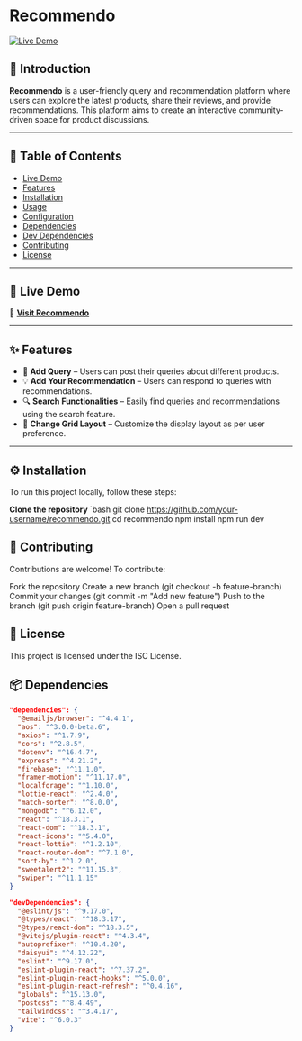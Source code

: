 # Recommendo

[![Live Demo](https://img.shields.io/badge/Live-Demo-brightgreen)](https://recommendation-platform-1f3cf.firebaseapp.com/recommendation)

## 📌 Introduction

**Recommendo** is a user-friendly query and recommendation platform where users can explore the latest products, share their reviews, and provide recommendations. This platform aims to create an interactive community-driven space for product discussions.

---

## 📖 Table of Contents

- [Live Demo](#-live-demo)
- [Features](#-features)
- [Installation](#-installation)
- [Usage](#-usage)
- [Configuration](#-configuration)
- [Dependencies](#-dependencies)
- [Dev Dependencies](#-dev-dependencies)
- [Contributing](#-contributing)
- [License](#-license)

---

## 🚀 Live Demo

🔗 **[Visit Recommendo](https://recommendation-platform-1f3cf.firebaseapp.com/recommendation)**

---

## ✨ Features

- 📝 **Add Query** – Users can post their queries about different products.
- 💡 **Add Your Recommendation** – Users can respond to queries with recommendations.
- 🔍 **Search Functionalities** – Easily find queries and recommendations using the search feature.
- 🎨 **Change Grid Layout** – Customize the display layout as per user preference.

---

## ⚙️ Installation

To run this project locally, follow these steps:

**Clone the repository**
`bash
git clone https://github.com/your-username/recommendo.git
cd recommendo
npm install
npm run dev

## 🤝 Contributing

Contributions are welcome! To contribute:

Fork the repository
Create a new branch (git checkout -b feature-branch)
Commit your changes (git commit -m "Add new feature")
Push to the branch (git push origin feature-branch)
Open a pull request

## 📜 License

This project is licensed under the ISC License.


## 📦 Dependencies

```json
"dependencies": {
  "@emailjs/browser": "^4.4.1",
  "aos": "^3.0.0-beta.6",
  "axios": "^1.7.9",
  "cors": "^2.8.5",
  "dotenv": "^16.4.7",
  "express": "^4.21.2",
  "firebase": "^11.1.0",
  "framer-motion": "^11.17.0",
  "localforage": "^1.10.0",
  "lottie-react": "^2.4.0",
  "match-sorter": "^8.0.0",
  "mongodb": "^6.12.0",
  "react": "^18.3.1",
  "react-dom": "^18.3.1",
  "react-icons": "^5.4.0",
  "react-lottie": "^1.2.10",
  "react-router-dom": "^7.1.0",
  "sort-by": "^1.2.0",
  "sweetalert2": "^11.15.3",
  "swiper": "^11.1.15"
}

"devDependencies": {
  "@eslint/js": "^9.17.0",
  "@types/react": "^18.3.17",
  "@types/react-dom": "^18.3.5",
  "@vitejs/plugin-react": "^4.3.4",
  "autoprefixer": "^10.4.20",
  "daisyui": "^4.12.22",
  "eslint": "^9.17.0",
  "eslint-plugin-react": "^7.37.2",
  "eslint-plugin-react-hooks": "^5.0.0",
  "eslint-plugin-react-refresh": "^0.4.16",
  "globals": "^15.13.0",
  "postcss": "^8.4.49",
  "tailwindcss": "^3.4.17",
  "vite": "^6.0.3"
}
```
